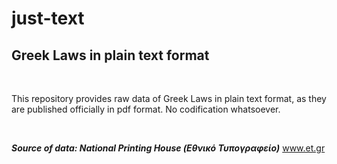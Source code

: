 # just-text
## Greek Laws in plain text format

<br>

This repository provides raw data of Greek Laws in plain text format, as they are published officially in pdf format. 
No codification whatsoever.

<br>

<b><i>Source of data: National Printing House (Εθνικό Τυπογραφείο)</i></b> <a href="https://www.et.gr">www.et.gr</a>
